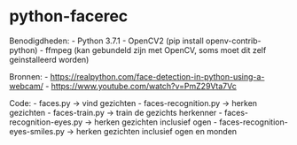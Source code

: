 # python-facerec

Benodigdheden:
	- Python 3.7.1
	- OpenCV2 (pip install openv-contrib-python)
	- ffmpeg (kan gebundeld zijn met OpenCV, soms moet dit zelf geinstalleerd worden)

Bronnen:
	- https://realpython.com/face-detection-in-python-using-a-webcam/
	- https://www.youtube.com/watch?v=PmZ29Vta7Vc

Code:
	- faces.py -> vind gezichten
	- faces-recognition.py -> herken gezichten
	- faces-train.py -> train de gezichts herkenner
	- faces-recognition-eyes.py -> herken gezichten inclusief ogen
	- faces-recognition-eyes-smiles.py -> herken gezichten inclusief ogen en monden

